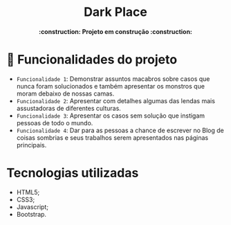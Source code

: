 <h1 align="center"> Dark Place </h1>

<h4 align="center"> 
    :construction:  Projeto em construção  :construction:
</h4>

# :hammer: Funcionalidades do projeto

- `Funcionalidade 1`: Demonstrar assuntos macabros sobre casos que nunca foram solucionados e também apresentar os monstros que moram debaixo de nossas camas.
- `Funcionalidade 2`: Apresentar com detalhes algumas das lendas mais assustadoras de diferentes culturas.
- `Funcionalidade 3`: Apresentar os casos sem solução que instigam pessoas de todo o mundo. 
- `Funcionalidade 4`: Dar para as pessoas a chance de escrever no Blog de coisas sombrias e seus trabalhos serem apresentados nas páginas principais. 

# Tecnologias utilizadas

- HTML5;
- CSS3;
- Javascript;
- Bootstrap.
